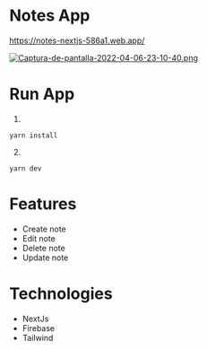 # Notes App
https://notes-nextjs-586a1.web.app/

[![Captura-de-pantalla-2022-04-06-23-10-40.png](https://i.postimg.cc/wj5s7sj8/Captura-de-pantalla-2022-04-06-23-10-40.png)](https://postimg.cc/fVLbPydB)

# Run App
1. 
```
yarn install
```
2. 
  ```
  yarn dev
  ```

# Features
* Create note
* Edit note
* Delete note
* Update note
# Technologies
* NextJs
* Firebase
* Tailwind
